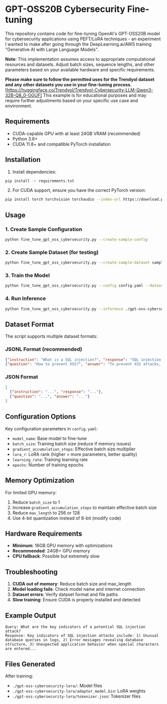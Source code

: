 # GPT-OSS20B Cybersecurity Fine-tuning

This repository contains code for fine-tuning OpenAI's GPT-OSS20B model for cybersecurity applications using PEFT/LoRA techniques - an experiment I wanted to make after going through the DeepLearning.ai/AWS training "Generative AI with Large Language Models".


**Note**: This implementation assumes access to appropriate computational resources and datasets. Adjust batch sizes, sequence lengths, and other parameters based on your available hardware and specific requirements.

**Please make sure to follow the permitted uses for the Trendyol dataset and any other datasets you use in your fine-tuning process.**
[https://huggingface.co/Trendyol/Trendyol-Cybersecurity-LLM-Qwen3-32B-Q8_0-GGUF]
This example is for educational purposes and may require further adjustments based on your specific use case and environment.

## Requirements

- CUDA-capable GPU with at least 24GB VRAM (recommended)
- Python 3.8+
- CUDA 11.8+ and compatible PyTorch installation

## Installation

1. Install dependencies:
```bash
pip install -r requirements.txt
```

2. For CUDA support, ensure you have the correct PyTorch version:
```bash
pip install torch torchvision torchaudio --index-url https://download.pytorch.org/whl/cu118
```

## Usage

### 1. Create Sample Configuration
```bash
python fine_tune_gpt_oss_cybersecurity.py --create-sample-config
```

### 2. Create Sample Dataset (for testing)
```bash
python fine_tune_gpt_oss_cybersecurity.py --create-sample-dataset sample_dataset.jsonl
```

### 3. Train the Model
```bash
python fine_tune_gpt_oss_cybersecurity.py --config config.yaml --dataset your_dataset.jsonl
```

### 4. Run Inference
```bash
python fine_tune_gpt_oss_cybersecurity.py --inference ./gpt-oss-cybersecurity-lora --prompt "What are the signs of a phishing attack?"
```

## Dataset Format

The script supports multiple dataset formats:

### JSONL Format (recommended)
```json
{"instruction": "What is a SQL injection?", "response": "SQL injection is a code injection technique..."}
{"question": "How to prevent XSS?", "answer": "To prevent XSS attacks, you should..."}
```

### JSON Format
```json
[
  {"instruction": "...", "response": "..."},
  {"question": "...", "answer": "..."}
]
```

## Configuration Options

Key configuration parameters in `config.yaml`:

- `model_name`: Base model to fine-tune
- `batch_size`: Training batch size (reduce if memory issues)
- `gradient_accumulation_steps`: Effective batch size multiplier
- `lora_r`: LoRA rank (higher = more parameters, better quality)
- `learning_rate`: Training learning rate
- `epochs`: Number of training epochs

## Memory Optimization

For limited GPU memory:

1. Reduce `batch_size` to 1
2. Increase `gradient_accumulation_steps` to maintain effective batch size
3. Reduce `max_length` to 256 or 128
4. Use 4-bit quantization instead of 8-bit (modify code)

## Hardware Requirements

- **Minimum**: 16GB GPU memory with optimizations
- **Recommended**: 24GB+ GPU memory
- **CPU fallback**: Possible but extremely slow

## Troubleshooting

1. **CUDA out of memory**: Reduce batch size and max_length
2. **Model loading fails**: Check model name and internet connection
3. **Dataset errors**: Verify dataset format and file paths
4. **Slow training**: Ensure CUDA is properly installed and detected

## Example Output

```
Query: What are the key indicators of a potential SQL injection attack?
Response: Key indicators of SQL injection attacks include: 1) Unusual database queries in logs, 2) Error messages revealing database structure, 3) Unexpected application behavior when special characters are entered...
```

## Files Generated

After training:
- `./gpt-oss-cybersecurity-lora/`: Model files
- `./gpt-oss-cybersecurity-lora/adapter_model.bin`: LoRA weights
- `./gpt-oss-cybersecurity-lora/tokenizer.json`: Tokenizer files
